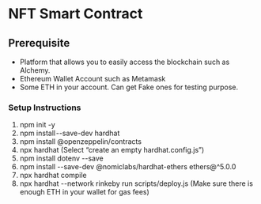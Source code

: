 # NFT Smart Contract

## Prerequisite

- Platform that allows you to easily access the blockchain such as Alchemy.
- Ethereum Wallet Account such as Metamask
- Some ETH in your account. Can get Fake ones for testing purpose.

### Setup Instructions

1. npm init -y
2. npm install --save-dev hardhat
3. npm install @openzeppelin/contracts
4. npx hardhat (Select “create an empty hardhat.config.js”)
5. npm install dotenv --save
6. npm install --save-dev @nomiclabs/hardhat-ethers ethers@^5.0.0
7. npx hardhat compile
8. npx hardhat --network rinkeby run scripts/deploy.js (Make sure there is enough ETH in your wallet for gas fees)


